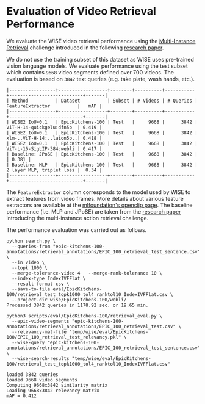 # Evaluation of Video Retrieval Performance

We evaluate the WISE video retrieval performance using the
[Multi-Instance Retrieval](https://epic-kitchens.github.io/2024#challenge-action-retrieval)
challenge introduced in the following [research paper](https://arxiv.org/pdf/2006.13256.pdf).

We do not use the training subset of this dataset as WISE uses
pre-trained vision language models. We evaluate performance using the
test subset which contains `9668` video segments defined over 700
videos. The evaluation is based on `3842` text queries (e.g. take
plate, wash hands, etc.).

```
|-----------------+------------------+--------+----------+-----------+---------------------------+-------|
| Method          | Dataset          | Subset | # Videos | # Queries | FeatureExtractor          |   mAP |
|-----------------+------------------+--------+----------+-----------+---------------------------+-------|
| WISE2 IoU=0.1   | EpicKitchens-100 | Test   |     9668 |      3842 | ViT-H-14-quickgelu:dfn5b  | 0.419 |
| WISE2 IoU=0.1   | EpicKitchens-100 | Test   |     9668 |      3842 | xlm-..ViT-H-14:..laion5b..| 0.418 |
| WISE2 IoU=0.1   | EpicKitchens-100 | Test   |     9668 |      3842 | ViT-L-16-SigLIP-384:webli | 0.417 |
| Baseline: JPoSE | EpicKitchens-100 | Test   |     9668 |      3842 |                           | 0.381 |
| Baseline: MLP   | EpicKitchens-100 | Test   |     9668 |      3842 | 2 layer MLP, triplet loss |  0.34 |
|-----------------+------------------+--------+----------+-----------+---------------------------+-------|
```

The `FeatureExtractor` column corresponds to the model used by WISE to
extract features from video frames. More details about various feature
extractors are available at the [mlfoundation's openclip
page](https://github.com/mlfoundations/open_clip/blob/main/docs/openclip_retrieval_results.csv). The
baseline performance (i.e. MLP and JPoSE) are taken from the [research
paper](https://arxiv.org/pdf/2006.13256.pdf) introducing the
multi-instance action retrieval challenge.

The performance evaluation was carried out as follows.

```
python search.py \
  --queries-from "epic-kitchens-100-annotations/retrieval_annotations/EPIC_100_retrieval_test_sentence.csv" \
  --in video \
  --topk 1000 \
  --merge-tolerance-video 4   --merge-rank-tolerance 10 \
  --index-type IndexIVFFlat \
  --result-format csv \
  --save-to-file eval/EpicKitchens-100/retrieval_test_topk1000_tol4_ranktol10_IndexIVFFlat.csv \
  --project-dir wise/EpicKitchens-100/webli/
Processed 3842 queries in 1178.92 sec. or 19.65 min.

python3 scripts/eval/EpicKitchens-100/retrieval_eval.py \
  --epic-video-segments "epic-kitchens-100-annotations/retrieval_annotations/EPIC_100_retrieval_test.csv" \
  --relevancy-mat-file "temp/wise/eval/EpicKitchens-100/EPIC_100_retrieval_test_relevancy.pkl" \
  --wise-query "epic-kitchens-100-annotations/retrieval_annotations/EPIC_100_retrieval_test_sentence.csv" \
  --wise-search-results "temp/wise/eval/EpicKitchens-100/retrieval_test_topk1000_tol4_ranktol10_IndexIVFFlat.csv"

loaded 3842 queries
loaded 9668 video segments
Computing 9668x3842 similarity matrix
Loading 9668x3842 relevancy matrix
mAP = 0.412
```